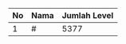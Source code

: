| No | Nama            | Jumlah Level |
|----|-----------------|--------------|
| 1  | #    |    5377        |
